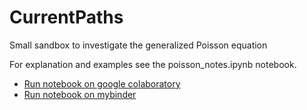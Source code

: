 # CurrentPaths
Small sandbox to investigate the generalized Poisson equation

For explanation and examples see the poisson_notes.ipynb notebook. 
- [Run notebook on google colaboratory](https://colab.research.google.com/github/JeroenMulkers/CurrentPaths/blob/master/poisson_notes.ipynb) 
- [Run notebook on mybinder](https://mybinder.org/v2/gh/JeroenMulkers/CurrentPaths/master)
